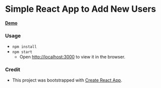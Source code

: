 # Simple React App to Add New Users

#### [Demo](https://user-management-react.netlify.com)

### Usage
* `npm install`
* `npm start`
  * Open [http://localhost:3000](http://localhost:3000) to view it in the browser.

### Credit
* This project was bootstrapped with [Create React App](https://github.com/facebook/create-react-app).
